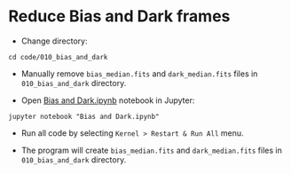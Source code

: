 # Reduce Bias and Dark frames

* Change directory:

```
cd code/010_bias_and_dark
```

* Manually remove `bias_median.fits` and `dark_median.fits` files in `010_bias_and_dark` directory.

* Open [Bias and Dark.ipynb](Bias%20and%20Dark.ipynb) notebook in Jupyter:

```
jupyter notebook "Bias and Dark.ipynb"
```


* Run all code by selecting `Kernel > Restart & Run All` menu.

* The program will create `bias_median.fits` and `dark_median.fits` files in `010_bias_and_dark` directory.
